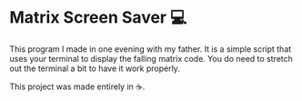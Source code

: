 # Matrix Screen Saver :computer:

This program I made in one evening with my father. It is a simple script that uses your terminal to display the falling matrix code. You do need to stretch out the terminal a bit to have it work properly.

This project was made entirely in :coffee:.
